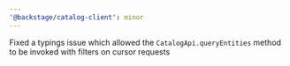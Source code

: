 ```yaml
---
'@backstage/catalog-client': minor
---
```


Fixed a typings issue which allowed the `CatalogApi.queryEntities` method to be invoked with filters on cursor requests
